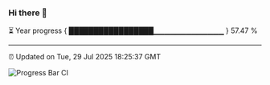 ### Hi there 👋

⏳ Year progress { █████████████████▁▁▁▁▁▁▁▁▁▁▁▁▁ } 57.47 %

---

⏰ Updated on Tue, 29 Jul 2025 18:25:37 GMT

![Progress Bar CI](https://github.com/liununu/liununu/workflows/Progress%20Bar%20CI/badge.svg)
